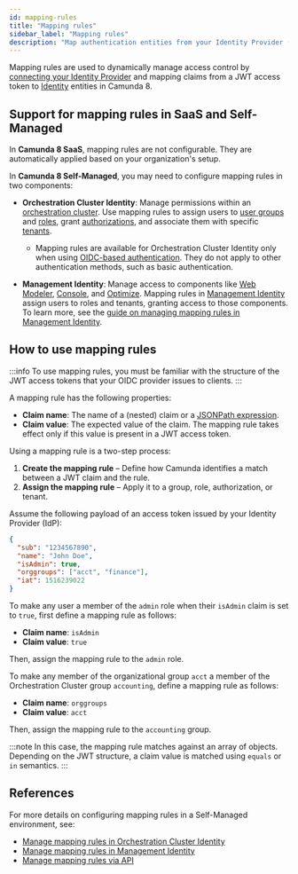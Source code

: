 ```yaml
---
id: mapping-rules
title: "Mapping rules"
sidebar_label: "Mapping rules"
description: "Map authentication entities from your Identity Provider (IdP) to Camunda-specific entities using mapping rules."
---
```


Mapping rules are used to dynamically manage access control by [connecting your Identity Provider](connect-to-identity-provider.md) and mapping claims from a JWT access token to [Identity](/components/identity/identity-introduction.md) entities in Camunda 8.

## Support for mapping rules in SaaS and Self-Managed

In **Camunda 8 SaaS**, mapping rules are not configurable. They are automatically applied based on your organization's setup.

In **Camunda 8 Self-Managed**, you may need to configure mapping rules in two components:

- **Orchestration Cluster Identity**: Manage permissions within an [orchestration cluster](../../orchestration-cluster.md). Use mapping rules to assign users to [user groups](../../identity/group.md) and [roles](../../identity/role.md), grant [authorizations](../../identity/authorization.md), and associate them with specific [tenants](../../identity/tenant.md).

  - Mapping rules are available for Orchestration Cluster Identity only when using [OIDC-based authentication](/self-managed/components/orchestration-cluster/identity/connect-external-identity-provider.md). They do not apply to other authentication methods, such as basic authentication.

- **Management Identity**: Manage access to components like [Web Modeler](/self-managed/components/modeler/web-modeler/overview.md), [Console](/self-managed/components/console/overview.md), and [Optimize](/self-managed/components/optimize/overview.md). Mapping rules in [Management Identity](/self-managed/components/management-identity/overview.md) assign users to roles and tenants, granting access to those components. To learn more, see the [guide on managing mapping rules in Management Identity](/self-managed/components/management-identity/mapping-rules.md).

## How to use mapping rules

:::info
To use mapping rules, you must be familiar with the structure of the JWT access tokens that your OIDC provider issues to clients.
:::

A mapping rule has the following properties:

- **Claim name**: The name of a (nested) claim or a [JSONPath expression](https://www.rfc-editor.org/rfc/rfc9535).
- **Claim value**: The expected value of the claim. The mapping rule takes effect only if this value is present in a JWT access token.

Using a mapping rule is a two-step process:

1. **Create the mapping rule** – Define how Camunda identifies a match between a JWT claim and the rule.
2. **Assign the mapping rule** – Apply it to a group, role, authorization, or tenant.

Assume the following payload of an access token issued by your Identity Provider (IdP):

```json
{
  "sub": "1234567890",
  "name": "John Doe",
  "isAdmin": true,
  "orggroups": ["acct", "finance"],
  "iat": 1516239022
}
```

To make any user a member of the `admin` role when their `isAdmin` claim is set to `true`, first define a mapping rule as follows:

- **Claim name**: `isAdmin`
- **Claim value**: `true`

Then, assign the mapping rule to the `admin` role.

To make any member of the organizational group `acct` a member of the Orchestration Cluster group `accounting`, define a mapping rule as follows:

- **Claim name**: `orggroups`
- **Claim value**: `acct`

Then, assign the mapping rule to the `accounting` group.

:::note
In this case, the mapping rule matches against an array of objects. Depending on the JWT structure, a claim value is matched using `equals` or `in` semantics.
:::

## References

For more details on configuring mapping rules in a Self-Managed environment, see:

- [Manage mapping rules in Orchestration Cluster Identity](../../identity/mapping-rules/manage-mapping-rules.md)
- [Manage mapping rules in Management Identity](/self-managed/components/management-identity/mapping-rules.md)
- [Manage mapping rules via API](/apis-tools/orchestration-cluster-api-rest/specifications/create-mapping-rule.api.mdx)

